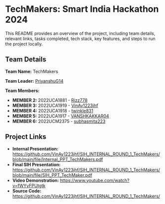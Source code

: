 # TechMakers: Smart India Hackathon 2024

This README provides an overview of the project, including team details, relevant links, tasks completed, tech stack, key features, and steps to run the project locally.

## Team Details

**Team Name:** TechMakers

**Team Leader:** [PriyanshuG14](https://github.com/Priyanshu14G)

**Team Members:**
- **MEMBER 2:** 2022UCA1881 - [Rizz778](https://github.com/Rizz778)
- **MEMBER 3:** 2022UCA1919 - [VinAy1223jhf](https://github.com/VinAy1223jhf)
- **MEMBER 4:** 2022UCA1918 - [twinkle831](https://github.com/twinkle831)
- **MEMBER 5:** 2022UCA1917 - [VANSHKAKKAR04](https://github.com/VANSHKAKKAR04)
- **MEMBER 6:** 2022UCM2375 - [subhasmita223](https://github.com/subhasmita223)

## Project Links

- **Internal Presentation:** https://github.com/VinAy1223jhf/SIH_INTERNAL_ROUND_1_TechMakers/blob/main/file/Internal_PPT_TechMakers.pdf
- **Final SIH Presentation:** https://github.com/VinAy1223jhf/SIH_INTERNAL_ROUND_1_TechMakers/blob/main/file/SIH_PPT_TechMaker.pdf
- **Video Demonstration:** https://www.youtube.com/watch?v=fWYyFPUtgtk
- **Source Code:** https://github.com/VinAy1223jhf/SIH_INTERNAL_ROUND_1_TechMakers/

